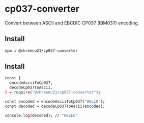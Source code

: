 # cp037-converter

Convert between ASCII and EBCDIC CP037 (IBM037) encoding.

## Install

```bash
npm i @shreenu21/cp037-converter
```

## Install

```bash
const {
  encodeAsciiToCp037,
  decodeCp037ToAscii,
} = require("@shreenu21/cp037-converter");

const encoded = encodeAsciiToCp037("HELLO");
const decoded = decodeCp037ToAscii(encoded);

console.log(decoded); // "HELLO"
```
